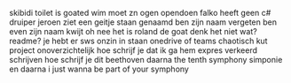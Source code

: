 skibidi toilet is goated 
wim moet zn ogen opendoen
falko heeft geen c#
druiper
jeroen ziet een geitje staan genaamd ben zijn naam vergeten ben even zijn naam kwijt oh nee het is roland de goat
denk het niet
wat? readme?
je hebt er sws onzin in staan
onedrive of teams
chaotisch kut project onoverzichtelijk
hoe schrijf je dat
ik ga hem expres verkeerd schrijven
hoe schrijf je dit
beethoven daarna the tenth symphony
simponie
en daarna i just wanna be part of your symphony
